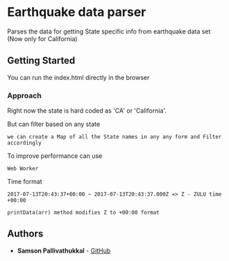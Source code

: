 # Earthquake data parser

Parses the data for getting State specific info from earthquake data set (Now only for California)

## Getting Started

You can run the index.html directly in the browser


### Approach

Right now the state is hard coded as 'CA' or 'California'.

But can filter based on any state

```
we can create a Map of all the State names in any any form and Filter accordingly
```

To improve performance can use

```
Web Worker
```

Time format

```
2017-07-13T20:43:37+00:00 ~ 2017-07-13T20:43:37.000Z => Z - ZULU time +00:00
```

```
printData(arr) method modifies Z to +00:00 format
```

## Authors

* **Samson Pallivathukkal** - [GitHub](https://github.com/samps01)
